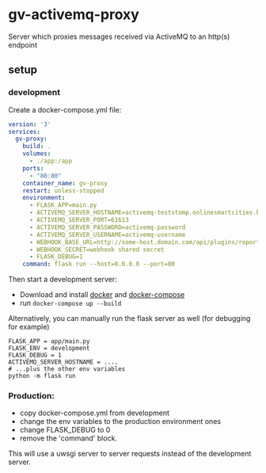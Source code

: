 # gv-activemq-proxy
Server which proxies messages received via ActiveMQ to an http(s) endpoint

## setup

### development

Create a docker-compose.yml file:

```yaml
version: '3'
services:
  gv-proxy:
    build: .
    volumes:
      - ./app:/app
    ports:
      - "80:80"
    container_name: gv-proxy
    restart: unless-stopped
    environment:
      - FLASK_APP=main.py
      - ACTIVEMQ_SERVER_HOSTNAME=activemq-teststomp.onlinesmartcities.be
      - ACTIVEMQ_SERVER_PORT=61613
      - ACTIVEMQ_SERVER_PASSWORD=activemq-password
      - ACTIVEMQ_SERVER_USERNAME=activemq-username
      - WEBHOOK_BASE_URL=http://some-host.domain.com/api/plugins/reports/v1.0
      - WEBHOOK_SECRET=webhook shared secret
      - FLASK_DEBUG=1
    command: flask run --host=0.0.0.0 --port=80
```

Then start a development server:

- Download and install [docker](https://docs.docker.com/get-docker) and [docker-compose](https://docs.docker.com/compose/install)
- run `docker-compose up --build`

Alternatively, you can manually run the flask server as well (for debugging for example)

```shell script
FLASK_APP = app/main.py
FLASK_ENV = development
FLASK_DEBUG = 1
ACTIVEMQ_SERVER_HOSTNAME = ....
# ...plus the other env variables
python -m flask run
```

### Production:
- copy docker-compose.yml from development
- change the env variables to the production environment ones
- change FLASK_DEBUG to 0 
- remove the 'command' block.

This will use a uwsgi server to server requests instead of the development server.
